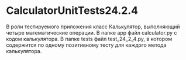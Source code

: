 # CalculatorUnitTests24.2.4
В роли тестируемого приложения класс Калькулятор, выполняющий четыре математические операции.
В папке app файл calculator.py с кодом калькулятора.
В папке tests файл test_24_2_4.py, в котором содержится по одному позитивному тесту для каждого метода калькулятора.
